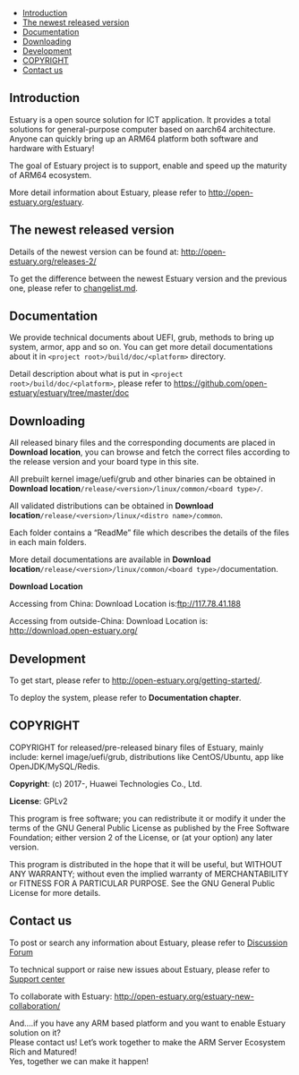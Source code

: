 * [Introduction](#1)
* [The newest released version](#2)
* [Documentation](#3)
* [Downloading](#4)
* [Development](#5)
* [COPYRIGHT](#6)
* [Contact us](#7)

<h2 id="1">Introduction</h2>

Estuary is a open source solution for ICT application. It provides a total solutions for general-purpose computer based on aarch64 architecture. Anyone can quickly bring up an ARM64 platform both software and hardware with Estuary!

The goal of Estuary project is to support, enable and speed up the maturity of ARM64 ecosystem.

More detail information about Estuary, please refer to http://open-estuary.org/estuary.

<h2 id="2"> The newest released version</h2>

Details of the newest version can be found at: http://open-estuary.org/releases-2/

To get the difference between the newest Estuary version and the previous one, please refer to [changelist.md](https://github.com/open-estuary/estuary/blob/master/changelist.md).

<h2 id="3"> Documentation</h2>

We provide technical documents about UEFI, grub, methods to bring up system, armor, app and so on. You can get more detail documentations about it in `<project root>/build/doc/<platform>` directory.

Detail description about what is put in `<project root>/build/doc/<platform>`, please refer to https://github.com/open-estuary/estuary/tree/master/doc

<h2 id="4"> Downloading</h2>

All released binary files and the corresponding documents are placed in **Download location**, you can browse and fetch the correct files according to the release version and your board type in this site.

All prebuilt kernel image/uefi/grub and other binaries can be obtained in  **Download location**`/release/<version>/linux/common/<board type>/`.

All validated distributions can be obtained in **Download location**`/release/<version>/linux/<distro name>/common`.

Each folder contains a “ReadMe” file which describes the details of the files in each main folders.

More detail documentations are available in **Download location**`/release/<version>/linux/common/<board type>/`documentation.

**Download Location**

Accessing from China: Download Location is:ftp://117.78.41.188

Accessing from outside-China: Download Location is: http://download.open-estuary.org/

<h2 id="5"> Development</h2>

To get start, please refer to http://open-estuary.org/getting-started/.

To deploy the system, please refer to **Documentation chapter**.

<h2 id="6"> COPYRIGHT</h2>

 COPYRIGHT for released/pre-released binary files of Estuary, mainly include: kernel image/uefi/grub, distributions like CentOS/Ubuntu, app like OpenJDK/MySQL/Redis.

**Copyright**: (c) 2017-, Huawei Technologies Co., Ltd.

**License**: GPLv2

  This program is free software; you can redistribute it or modify
  it under the terms of the GNU General Public License as published by
  the Free Software Foundation; either version 2 of the License, or
  (at your option) any later version.

  This program is distributed in the hope that it will be useful,
  but WITHOUT ANY WARRANTY; without even the implied warranty of
  MERCHANTABILITY or FITNESS FOR A PARTICULAR PURPOSE.  See the
  GNU General Public License for more details.

 <h2 id="7"> Contact us</h2>

To post or search any information about Estuary, please refer to [Discussion Forum](http://open-estuary.org/forums/)

To technical support or raise new issues about Estuary, please refer to [Support center](http://open-estuary.org/supportcenter/)

To collaborate with Estuary: http://open-estuary.org/estuary-new-collaboration/

And….if you have any ARM based platform and you want to enable Estuary solution on it?  
Please contact us! Let’s work together to make the ARM Server Ecosystem Rich and Matured!  
Yes, together we can make it happen!


